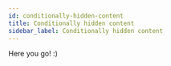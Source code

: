 ```yaml
---
id: conditionally-hidden-content
title: Conditionally hidden content
sidebar_label: Conditionally hidden content
---
```


Here you go! :)
